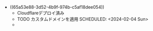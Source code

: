 - ((65a53e88-3d52-4b9f-974b-c5af18dee054))
	- Cloudflareデプロイ済み
	- TODO カスタムドメインを適用
	  SCHEDULED: <2024-02-04 Sun>
	-